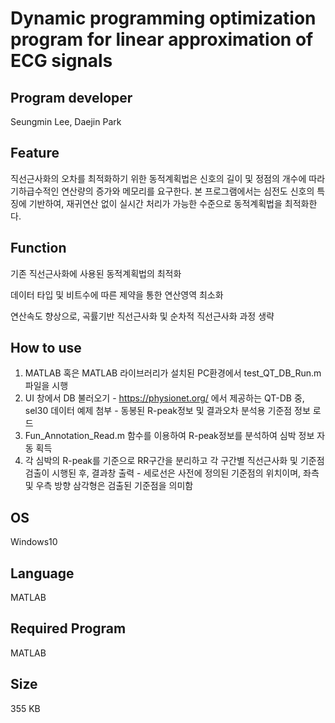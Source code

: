 # Dynamic programming optimization program for linear approximation of ECG signals

## Program developer

Seungmin Lee, Daejin Park 

## Feature

직선근사화의 오차를 최적화하기 위한 동적계획법은 신호의 길이 및 정점의 개수에 따라 기하급수적인 연산량의 증가와 메모리를 요구한다. 본 프로그램에서는 심전도 신호의 특징에 기반하여, 재귀연산 없이 실시간 처리가 가능한 수준으로 동적계획법을 최적화한다.

##   Function

기존 직선근사화에 사용된 동적계획법의 최적화

데이터 타입 및 비트수에 따른 제약을 통한 연산영역 최소화

연산속도 향상으로, 곡률기반 직선근사화 및 순차적 직선근사화 과정 생략

## How to use

1. MATLAB 혹은 MATLAB 라이브러리가 설치된 PC환경에서 test_QT_DB_Run.m 파일을 시행
2. UI 창에서 DB 불러오기
      \- https://physionet.org/ 에서 제공하는 QT-DB 중, sel30 데이터 예제 첨부
      \- 동봉된 R-peak정보 및 결과오차 분석용 기준점 정보 로드
3. Fun_Annotation_Read.m 함수를 이용하여 R-peak정보를 분석하여 심박 정보 자동 획득
4. 각 심박의 R-peak를 기준으로 RR구간을 분리하고 각 구간별 직선근사화 및 기준점 검출이 시행된 후, 결과창 출력
      \- 세로선은 사전에 정의된 기준점의 위치이며, 좌측 및 우측 방향 삼각형은 검출된 기준점을 의미함

##  OS

 Windows10

## Language

MATLAB

## Required Program

MATLAB

## Size

 355 KB